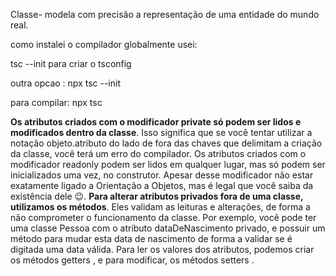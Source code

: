 Classe- modela com precisão a representação de uma entidade do mundo real.

como instalei o compilador globalmente usei:

tsc --init para criar o tsconfig

outra opcao : npx tsc --init

para compilar: npx tsc


**Os atributos criados com o modificador private só podem ser lidos e modificados dentro da classe**. Isso significa que se você tentar utilizar a notação objeto.atributo do lado de fora das chaves que delimitam a criação da classe, você terá um erro do compilador.
Os atributos criados com o modificador readonly podem ser lidos em qualquer lugar, mas só podem ser inicializados uma vez, no construtor. Apesar desse modificador não estar exatamente ligado a Orientação a Objetos, mas é legal que você saiba da existência dele 😉.
**Para alterar atributos privados fora de uma classe, utilizamos os métodos**. Eles validam as leituras e alterações, de forma a não comprometer o funcionamento da classe. Por exemplo, você pode ter uma classe Pessoa com o atributo dataDeNascimento privado, e possuir um método para mudar esta data de nascimento de forma a validar se é digitada uma data válida. Para ler os valores dos atributos, podemos criar os métodos getters , e para modificar, os métodos setters .